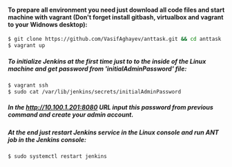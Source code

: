 #### To prepare all environment you need just download all code files and start machine with vagrant (Don't forget install gitbash, virtualbox and vagrant to your Widnows desktop):
```bash
$ git clone https://github.com/VasifAghayev/anttask.git && cd anttask
$ vagrant up
```

##### To initialize Jenkins at the first time just to to the inside of the Linux machine and get password from 'initialAdminPassword' file:
```bash
$ vagrant ssh
$ sudo cat /var/lib/jenkins/secrets/initialAdminPassword
```

##### In the http://10.100.1.201:8080 URL input this password from previous command and create your admin account.

##### At the end just restart Jenkins service in the Linux console and run ANT job in the Jenkins console:
```bash
$ sudo systemctl restart jenkins
```

